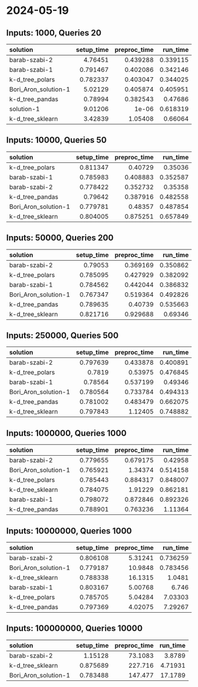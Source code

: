 # 2024-05-19

## Inputs: 1000, Queries 20

| solution             |   setup_time |   preproc_time |   run_time |
|:---------------------|-------------:|---------------:|-----------:|
| barab-szabi-2        |     4.76451  |       0.439288 |   0.339115 |
| barab-szabi-1        |     0.791467 |       0.402086 |   0.342146 |
| k-d_tree_polars      |     0.782337 |       0.403047 |   0.344025 |
| Bori_Aron_solution-1 |     5.02129  |       0.405874 |   0.405951 |
| k-d_tree_pandas      |     0.78994  |       0.382543 |   0.47686  |
| solution-1           |     9.01206  |       1e-06    |   0.618319 |
| k-d_tree_sklearn     |     3.42839  |       1.05408  |   0.66064  |

## Inputs: 10000, Queries 50

| solution             |   setup_time |   preproc_time |   run_time |
|:---------------------|-------------:|---------------:|-----------:|
| k-d_tree_polars      |     0.811347 |       0.40729  |   0.35036  |
| barab-szabi-1        |     0.785983 |       0.408883 |   0.352587 |
| barab-szabi-2        |     0.778422 |       0.352732 |   0.35358  |
| k-d_tree_pandas      |     0.79642  |       0.387916 |   0.482558 |
| Bori_Aron_solution-1 |     0.779781 |       0.48357  |   0.487854 |
| k-d_tree_sklearn     |     0.804005 |       0.875251 |   0.657849 |

## Inputs: 50000, Queries 200

| solution             |   setup_time |   preproc_time |   run_time |
|:---------------------|-------------:|---------------:|-----------:|
| barab-szabi-2        |     0.79053  |       0.369169 |   0.350862 |
| k-d_tree_polars      |     0.785095 |       0.427929 |   0.382092 |
| barab-szabi-1        |     0.784562 |       0.442044 |   0.386832 |
| Bori_Aron_solution-1 |     0.767347 |       0.519364 |   0.492826 |
| k-d_tree_pandas      |     0.789635 |       0.40739  |   0.535663 |
| k-d_tree_sklearn     |     0.821716 |       0.929688 |   0.69346  |

## Inputs: 250000, Queries 500

| solution             |   setup_time |   preproc_time |   run_time |
|:---------------------|-------------:|---------------:|-----------:|
| barab-szabi-2        |     0.797639 |       0.433878 |   0.400891 |
| k-d_tree_polars      |     0.7819   |       0.53975  |   0.476845 |
| barab-szabi-1        |     0.78564  |       0.537199 |   0.49346  |
| Bori_Aron_solution-1 |     0.780564 |       0.733784 |   0.494313 |
| k-d_tree_pandas      |     0.781002 |       0.483479 |   0.662075 |
| k-d_tree_sklearn     |     0.797843 |       1.12405  |   0.748882 |

## Inputs: 1000000, Queries 1000

| solution             |   setup_time |   preproc_time |   run_time |
|:---------------------|-------------:|---------------:|-----------:|
| barab-szabi-2        |     0.779655 |       0.679175 |   0.42958  |
| Bori_Aron_solution-1 |     0.765921 |       1.34374  |   0.514158 |
| k-d_tree_polars      |     0.785443 |       0.884317 |   0.848007 |
| k-d_tree_sklearn     |     0.784075 |       1.91229  |   0.862181 |
| barab-szabi-1        |     0.798072 |       0.872846 |   0.892326 |
| k-d_tree_pandas      |     0.788901 |       0.763236 |   1.11364  |

## Inputs: 10000000, Queries 1000

| solution             |   setup_time |   preproc_time |   run_time |
|:---------------------|-------------:|---------------:|-----------:|
| barab-szabi-2        |     0.806108 |        5.31241 |   0.736259 |
| Bori_Aron_solution-1 |     0.779187 |       10.9848  |   0.783456 |
| k-d_tree_sklearn     |     0.788338 |       16.1315  |   1.0481   |
| barab-szabi-1        |     0.803167 |        5.00768 |   6.746    |
| k-d_tree_polars      |     0.785705 |        5.04284 |   7.03303  |
| k-d_tree_pandas      |     0.797369 |        4.02075 |   7.29267  |

## Inputs: 100000000, Queries 10000

| solution             |   setup_time |   preproc_time |   run_time |
|:---------------------|-------------:|---------------:|-----------:|
| barab-szabi-2        |     1.15128  |        73.1083 |    3.8789  |
| k-d_tree_sklearn     |     0.875689 |       227.716  |    4.71931 |
| Bori_Aron_solution-1 |     0.783488 |       147.477  |   17.1789  |